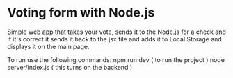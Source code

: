 # Voting form with Node.js

Simple web app that takes your vote, sends it to the Node.js for a check and if it's correct it sends it back to the jsx file and adds it to Local Storage and displays it on the main page.

To run use the following commands:
  npm run dev ( to run the project )
  node server/index.js ( this turns on the backend )
